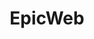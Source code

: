 ---
codehost: https://github.com/https://github.com/epicweb-dev
logohandle: epicwebdev
sort: epicweb
title: EpicWeb
website: https://www.epicweb.dev/
---